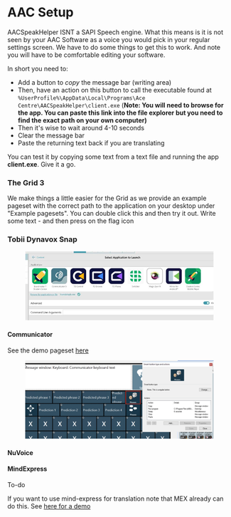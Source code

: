 # AAC Setup

AACSpeakHelper ISNT a SAPI Speech engine. What this means is it is not seen by your AAC Software as a voice you would pick in your regular settings screen. We have to do some things to get this to work. And note you will have to be comfortable editing your software.&#x20;

In short you need to:

* Add a button to _copy_ the message bar (writing area)
* Then, have an action on this button to call the executable found at `%UserProfile%\AppData\Local\Programs\Ace Centre\AACSpeakHelper\client.exe` (**Note: You will need to browse for the app. You can paste this link into the file explorer but you need to find the exact path on your own computer)**
* Then it's wise to wait around 4-10 seconds&#x20;
* Clear the message bar
* Paste the returning text back if you are translating

You can test it by copying some text from a text file and running the app **client.exe**. Give it a go.

### The Grid 3&#x20;

We make things a little easier for the Grid as we provide an example pageset with the correct path to the application on your desktop under "Example pagesets". You can double click this and then try it out. Write some text - and then press on the flag icon

### Tobii Dynavox Snap

<figure><img src=".gitbook/assets/AAC-Screen-Snap.jpg" alt=""><figcaption></figcaption></figure>

#### Communicator

See the demo pageset [here](https://github.com/AceCentre/TranslateAndTTS/tree/main/assets)

<figure><img src=".gitbook/assets/AAC-Screen-Communicator (1).png" alt=""><figcaption></figcaption></figure>

#### NuVoice

#### MindExpress

To-do

If you want to use mind-express for translation note that  MEX already can do this. See [here for a demo](https://www.jabbla.co.uk/vocab/translation-tool/)
